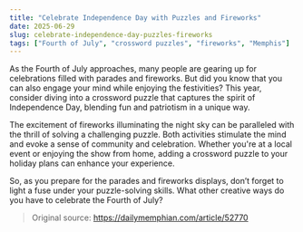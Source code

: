 ```yaml
---
title: "Celebrate Independence Day with Puzzles and Fireworks"
date: 2025-06-29
slug: celebrate-independence-day-puzzles-fireworks
tags: ["Fourth of July", "crossword puzzles", "fireworks", "Memphis"]
---
```


As the Fourth of July approaches, many people are gearing up for celebrations filled with parades and fireworks. But did you know that you can also engage your mind while enjoying the festivities? This year, consider diving into a crossword puzzle that captures the spirit of Independence Day, blending fun and patriotism in a unique way.

The excitement of fireworks illuminating the night sky can be paralleled with the thrill of solving a challenging puzzle. Both activities stimulate the mind and evoke a sense of community and celebration. Whether you're at a local event or enjoying the show from home, adding a crossword puzzle to your holiday plans can enhance your experience.

So, as you prepare for the parades and fireworks displays, don’t forget to light a fuse under your puzzle-solving skills. What other creative ways do you have to celebrate the Fourth of July?

> Original source: https://dailymemphian.com/article/52770